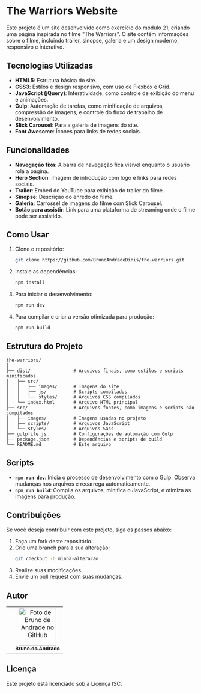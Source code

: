 # The Warriors Website

Este projeto é um site desenvolvido como exercício do módulo 21, criando uma página inspirada no filme "The Warriors". O site contém informações sobre o filme, incluindo trailer, sinopse, galeria e um design moderno, responsivo e interativo.

## Tecnologias Utilizadas

- **HTML5**: Estrutura básica do site.
- **CSS3**: Estilos e design responsivo, com uso de Flexbox e Grid.
- **JavaScript (jQuery)**: Interatividade, como controle de exibição do menu e animações.
- **Gulp**: Automação de tarefas, como minificação de arquivos, compressão de imagens, e controle do fluxo de trabalho de desenvolvimento.
- **Slick Carousel**: Para a galeria de imagens do site.
- **Font Awesome**: Ícones para links de redes sociais.

## Funcionalidades

- **Navegação fixa**: A barra de navegação fica visível enquanto o usuário rola a página.
- **Hero Section**: Imagem de introdução com logo e links para redes sociais.
- **Trailer**: Embed do YouTube para exibição do trailer do filme.
- **Sinopse**: Descrição do enredo do filme.
- **Galeria**: Carrossel de imagens do filme com Slick Carousel.
- **Botão para assistir**: Link para uma plataforma de streaming onde o filme pode ser assistido.

## Como Usar

1. Clone o repositório:
   ```bash
   git clone https://github.com/BrunoAndradeDinis/the-warriors.git
   ```

2. Instale as dependências:
   ```bash
   npm install
   ```

3. Para iniciar o desenvolvimento:
   ```bash
   npm run dev
   ```

4. Para compilar e criar a versão otimizada para produção:
   ```bash
   npm run build
   ```


## Estrutura do Projeto

```
the-warriors/
│
├── dist/                # Arquivos finais, como estilos e scripts minificados
│   ├── src/
│   │   ├── images/      # Imagens do site
│   │   ├── js/          # Scripts compilados
│   │   └── styles/      # Arquivos CSS compilados
│   └── index.html       # Arquivo HTML principal
├── src/                 # Arquivos fontes, como imagens e scripts não compilados
│   ├── images/          # Imagens usadas no projeto
│   ├── scripts/         # Arquivos JavaScript
│   └── styles/          # Arquivos Sass
├── gulpfile.js          # Configurações de automação com Gulp
├── package.json         # Dependências e scripts de build
└── README.md            # Este arquivo
```

## Scripts

- **`npm run dev`**: Inicia o processo de desenvolvimento com o Gulp. Observa mudanças nos arquivos e recarrega automaticamente.
- **`npm run build`**: Compila os arquivos, minifica o JavaScript, e otimiza as imagens para produção.

## Contribuições

Se você deseja contribuir com este projeto, siga os passos abaixo:

1. Faça um fork deste repositório.
2. Crie uma branch para a sua alteração:
   ```bash
   git checkout -b minha-alteracao
   ```
3. Realize suas modificações.
4. Envie um pull request com suas mudanças.

## Autor

<table>
  <th>
    <td align="center">
      <a href="http://github.com/BrunoAndradeDinis">
        <img src="https://avatars.githubusercontent.com/u/55500337?v=4" width="100px;" alt="Foto de Bruno de Andrade no GitHub"/><br>
        <sub>
          <b>Bruno de Andrade</b>
        </sub>
      </a>
    </td>
  </th>
</table>

## Licença

Este projeto está licenciado sob a Licença ISC.

